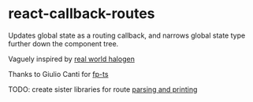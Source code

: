 # react-callback-routes
Updates global state as a routing callback, and narrows global state type further down the component tree.

Vaguely inspired by [real world halogen](https://github.com/thomashoneyman/purescript-halogen-realworld)

Thanks to Giulio Canti for [fp-ts](https://github.com/gcanti/fp-ts)

TODO: create sister libraries for route [parsing and printing](https://github.com/natefaubion/purescript-routing-duplex)
